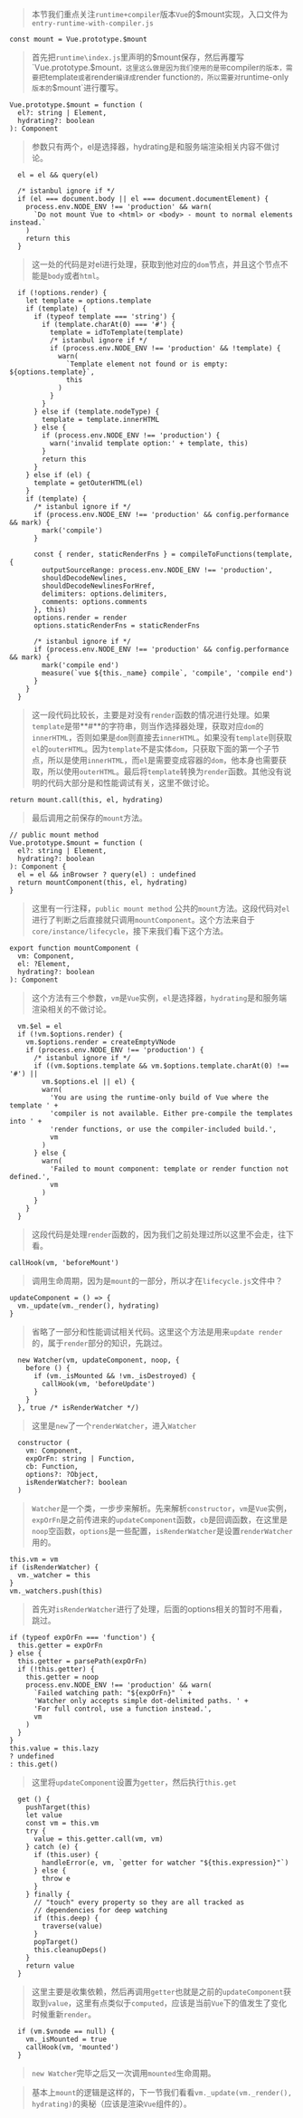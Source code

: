 > 本节我们重点关注`runtime+compiler`版本`Vue`的$mount实现，入口文件为 `entry-runtime-with-compiler.js`

```
const mount = Vue.prototype.$mount
```

> 首先把`runtime\index.js`里声明的$mount保存，然后再覆写`Vue.prototype.$mount`，这里这么做是因为我们使用的是带`compiler`的版本，需要把`template`或者`render`编译成`render function`的，所以需要对`runtime-only`版本的`$mount`进行覆写。

```
Vue.prototype.$mount = function (
  el?: string | Element,
  hydrating?: boolean
): Component
```

> 参数只有两个，el是选择器，hydrating是和服务端渲染相关内容不做讨论。

```
  el = el && query(el)

  /* istanbul ignore if */
  if (el === document.body || el === document.documentElement) {
    process.env.NODE_ENV !== 'production' && warn(
      `Do not mount Vue to <html> or <body> - mount to normal elements instead.`
    )
    return this
  }
```

> 这一处的代码是对el进行处理，获取到他对应的`dom`节点，并且这个节点不能是`body`或者`html`。

```
  if (!options.render) {
    let template = options.template
    if (template) {
      if (typeof template === 'string') {
        if (template.charAt(0) === '#') {
          template = idToTemplate(template)
          /* istanbul ignore if */
          if (process.env.NODE_ENV !== 'production' && !template) {
            warn(
              `Template element not found or is empty: ${options.template}`,
              this
            )
          }
        }
      } else if (template.nodeType) {
        template = template.innerHTML
      } else {
        if (process.env.NODE_ENV !== 'production') {
          warn('invalid template option:' + template, this)
        }
        return this
      }
    } else if (el) {
      template = getOuterHTML(el)
    }
    if (template) {
      /* istanbul ignore if */
      if (process.env.NODE_ENV !== 'production' && config.performance && mark) {
        mark('compile')
      }

      const { render, staticRenderFns } = compileToFunctions(template, {
        outputSourceRange: process.env.NODE_ENV !== 'production',
        shouldDecodeNewlines,
        shouldDecodeNewlinesForHref,
        delimiters: options.delimiters,
        comments: options.comments
      }, this)
      options.render = render
      options.staticRenderFns = staticRenderFns

      /* istanbul ignore if */
      if (process.env.NODE_ENV !== 'production' && config.performance && mark) {
        mark('compile end')
        measure(`vue ${this._name} compile`, 'compile', 'compile end')
      }
    }
  }
```

> 这一段代码比较长，主要是对没有`render`函数的情况进行处理。如果`template`是带**#**的字符串，则当作选择器处理，获取对应`dom`的`innerHTML`，否则如果是`dom`则直接去`innerHTML`。如果没有`template`则获取`el`的`outerHTML`。因为`template`不是实体`dom`，只获取下面的第一个子节点，所以是使用`innerHTML`，而`el`是需要变成容器的`dom`，他本身也需要获取，所以使用`outerHTML`。最后将`template`转换为`render`函数。其他没有说明的代码大部分是和性能调试有关，这里不做讨论。

```
return mount.call(this, el, hydrating)
```

> 最后调用之前保存的`mount`方法。

```
// public mount method
Vue.prototype.$mount = function (
  el?: string | Element,
  hydrating?: boolean
): Component {
  el = el && inBrowser ? query(el) : undefined
  return mountComponent(this, el, hydrating)
}
```

> 这里有一行注释，`public mount method` 公共的`mount`方法。这段代码对`el`进行了判断之后直接就只调用`mountComponent`。这个方法来自于`core/instance/lifecycle`，接下来我们看下这个方法。

```
export function mountComponent (
  vm: Component,
  el: ?Element,
  hydrating?: boolean
): Component
```

> 这个方法有三个参数，`vm`是`Vue`实例，`el`是选择器，`hydrating`是和服务端渲染相关的不做讨论。

```
  vm.$el = el
  if (!vm.$options.render) {
    vm.$options.render = createEmptyVNode
    if (process.env.NODE_ENV !== 'production') {
      /* istanbul ignore if */
      if ((vm.$options.template && vm.$options.template.charAt(0) !== '#') ||
        vm.$options.el || el) {
        warn(
          'You are using the runtime-only build of Vue where the template ' +
          'compiler is not available. Either pre-compile the templates into ' +
          'render functions, or use the compiler-included build.',
          vm
        )
      } else {
        warn(
          'Failed to mount component: template or render function not defined.',
          vm
        )
      }
    }
  }
```

> 这段代码是处理`render`函数的，因为我们之前处理过所以这里不会走，往下看。

```
callHook(vm, 'beforeMount')
```

> 调用生命周期，因为是`mount`的一部分，所以才在`lifecycle.js`文件中？

```
updateComponent = () => {
  vm._update(vm._render(), hydrating)
}
```

> 省略了一部分和性能调试相关代码。这里这个方法是用来`update render`的，属于`render`部分的知识，先跳过。

```
  new Watcher(vm, updateComponent, noop, {
    before () {
      if (vm._isMounted && !vm._isDestroyed) {
        callHook(vm, 'beforeUpdate')
      }
    }
  }, true /* isRenderWatcher */)
```

> 这里是`new`了一个`renderWatcher`，进入`Watcher`

```
  constructor (
    vm: Component,
    expOrFn: string | Function,
    cb: Function,
    options?: ?Object,
    isRenderWatcher?: boolean
  )
```

> `Watcher`是一个类，一步步来解析。先来解析`constructor`，`vm`是`Vue`实例，`expOrFn`是之前传进来的`updateComponent`函数，`cb`是回调函数，在这里是`noop`空函数，`options`是一些配置，`isRenderWatcher`是设置`renderWatcher`用的。

```
this.vm = vm
if (isRenderWatcher) {
  vm._watcher = this
}
vm._watchers.push(this)
```

> 首先对`isRenderWatcher`进行了处理，后面的options相关的暂时不用看，跳过。

```
if (typeof expOrFn === 'function') {
  this.getter = expOrFn
} else {
  this.getter = parsePath(expOrFn)
  if (!this.getter) {
    this.getter = noop
    process.env.NODE_ENV !== 'production' && warn(
      `Failed watching path: "${expOrFn}" ` +
      'Watcher only accepts simple dot-delimited paths. ' +
      'For full control, use a function instead.',
      vm
    )
  }
}
this.value = this.lazy
? undefined
: this.get()
```

> 这里将`updateComponent`设置为`getter`，然后执行`this.get`

```
  get () {
    pushTarget(this)
    let value
    const vm = this.vm
    try {
      value = this.getter.call(vm, vm)
    } catch (e) {
      if (this.user) {
        handleError(e, vm, `getter for watcher "${this.expression}"`)
      } else {
        throw e
      }
    } finally {
      // "touch" every property so they are all tracked as
      // dependencies for deep watching
      if (this.deep) {
        traverse(value)
      }
      popTarget()
      this.cleanupDeps()
    }
    return value
  }
```

> 这里主要是收集依赖，然后再调用`getter`也就是之前的`updateComponent`获取到`value`，这里有点类似于`computed`，应该是当前`Vue`下的值发生了变化时候重新`render`。

```
  if (vm.$vnode == null) {
    vm._isMounted = true
    callHook(vm, 'mounted')
  }
```

> `new Watcher`完毕之后又一次调用`mounted`生命周期。





> 基本上`mount`的逻辑是这样的，下一节我们看看`vm._update(vm._render(), hydrating)`的奥秘（应该是渲染`Vue`组件的）。


